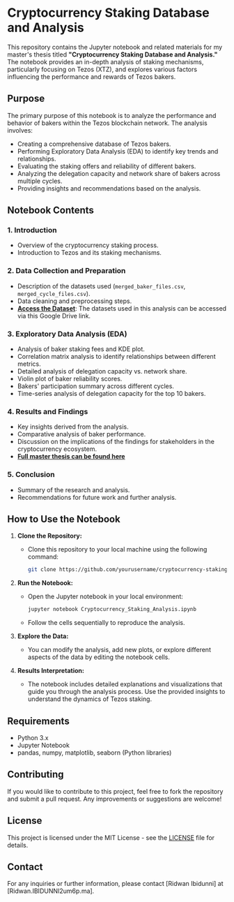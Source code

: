 # Cryptocurrency Staking Database and Analysis

This repository contains the Jupyter notebook and related materials for my master's thesis titled **"Cryptocurrency Staking Database and Analysis."** The notebook provides an in-depth analysis of staking mechanisms, particularly focusing on Tezos (XTZ), and explores various factors influencing the performance and rewards of Tezos bakers.

## Purpose

The primary purpose of this notebook is to analyze the performance and behavior of bakers within the Tezos blockchain network. The analysis involves:

- Creating a comprehensive database of Tezos bakers.
- Performing Exploratory Data Analysis (EDA) to identify key trends and relationships.
- Evaluating the staking offers and reliability of different bakers.
- Analyzing the delegation capacity and network share of bakers across multiple cycles.
- Providing insights and recommendations based on the analysis.

## Notebook Contents

### 1. **Introduction**
   - Overview of the cryptocurrency staking process.
   - Introduction to Tezos and its staking mechanisms.

### 2. **Data Collection and Preparation**
   - Description of the datasets used (`merged_baker_files.csv`, `merged_cycle_files.csv`).
   - Data cleaning and preprocessing steps.
   - **[Access the Dataset](https://drive.google.com/drive/folders/1njc2F8vt3D2AXB6EGL9EESDoUgj585at)**: The datasets used in this analysis can be accessed via this Google Drive link.

### 3. **Exploratory Data Analysis (EDA)**
   - Analysis of baker staking fees and KDE plot.
   - Correlation matrix analysis to identify relationships between different metrics.
   - Detailed analysis of delegation capacity vs. network share.
   - Violin plot of baker reliability scores.
   - Bakers' participation summary across different cycles.
   - Time-series analysis of delegation capacity for the top 10 bakers.

### 4. **Results and Findings**
   - Key insights derived from the analysis.
   - Comparative analysis of baker performance.
   - Discussion on the implications of the findings for stakeholders in the cryptocurrency ecosystem.
   - **[Full master thesis can be found here](https://docs.google.com/document/d/10_u8-unVk_W_6lTZ30My_n8HPvz9fRHBcpaG8s4lz9M/edit?usp=sharing)**

### 5. **Conclusion**
   - Summary of the research and analysis.
   - Recommendations for future work and further analysis.

## How to Use the Notebook

1. **Clone the Repository:**
   - Clone this repository to your local machine using the following command:
     ```bash
     git clone https://github.com/yourusername/cryptocurrency-staking-analysis.git
     ```


2. **Run the Notebook:**
   - Open the Jupyter notebook in your local environment:
     ```bash
     jupyter notebook Cryptocurrency_Staking_Analysis.ipynb
     ```
   - Follow the cells sequentially to reproduce the analysis.

3. **Explore the Data:**
   - You can modify the analysis, add new plots, or explore different aspects of the data by editing the notebook cells.

4. **Results Interpretation:**
   - The notebook includes detailed explanations and visualizations that guide you through the analysis process. Use the provided insights to understand the dynamics of Tezos staking.

## Requirements

- Python 3.x
- Jupyter Notebook
- pandas, numpy, matplotlib, seaborn (Python libraries)

## Contributing

If you would like to contribute to this project, feel free to fork the repository and submit a pull request. Any improvements or suggestions are welcome!

## License

This project is licensed under the MIT License - see the [LICENSE](LICENSE) file for details.

## Contact

For any inquiries or further information, please contact [Ridwan Ibidunni] at [Ridwan.IBIDUNNI2um6p.ma].



